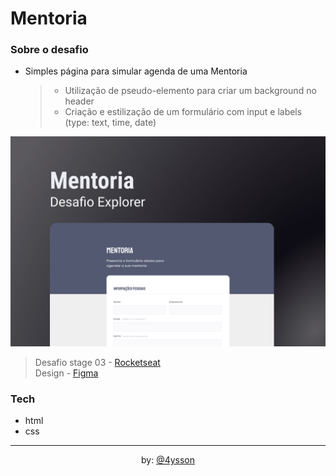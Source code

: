 # Mentoria

### Sobre o desafio

- Simples página para simular agenda de uma Mentoria
  > - Utilização de pseudo-elemento para criar um background no header
  > - Criação e estilização de um formulário com input e labels (type: text, time, date)

![preview](./images/capa.jpg)

> Desafio stage 03 - [Rocketseat](https://rocketseat.com.br) <br>
> Design - [Figma](https://www.figma.com/file/Nws1KWB7DyXBw8L6wXb9mp/Stage-03---Formul%C3%A1rio-intermedi%C3%A1rio?type=design&node-id=0-1&mode=design&t=CWvelMMz04lFnCXS-0)

### Tech

- html
- css

<hr>
<div align="center">
by: 
 <a href="https://www.instagram.com/4ysson/"> 
  @4ysson
 </a>
</div>
